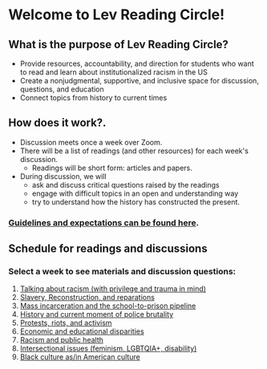 # Welcome to Lev Reading Circle!

## What is the purpose of Lev Reading Circle?
- Provide resources, accountability, and direction for students who want to read and learn about institutionalized racism in the US
- Create a nonjudgmental, supportive, and inclusive space for discussion, questions, and education
- Connect topics from history to current times

## How does it work?.
- Discussion meets once a week over Zoom.
- There will be a list of readings (and other resources) for each week's discussion.
    - Readings will be short form: articles and papers.
- During discussion, we will
    - ask and discuss critical questions raised by the readings
    - engage with difficult topics in an open and understanding way
    - try to understand how the history has constructed the present.

### [Guidelines and expectations can be found here](./guidelines.html).

## Schedule for readings and discussions
### Select a week to see materials and discussion questions:
1. [Talking about racism (with privilege and trauma in mind)](./talking-about-racism)
2. [Slavery, Reconstruction, and reparations](./slavery-reconstruction-reparations)
3. [Mass incarceration and the school-to-prison pipeline](./mass-incarceration)
4. [History and current moment of police brutality](./police-brutality)
5. [Protests, riots, and activism](./protest-riots-activism)
6. [Economic and educational disparities](./economic-educational)
7. [Racism and public health](./public-health)
8. [Intersectional issues (feminism, LGBTQIA+, disability)](./intersectional-issues)
9. [Black culture as/in American culture](./culture)
